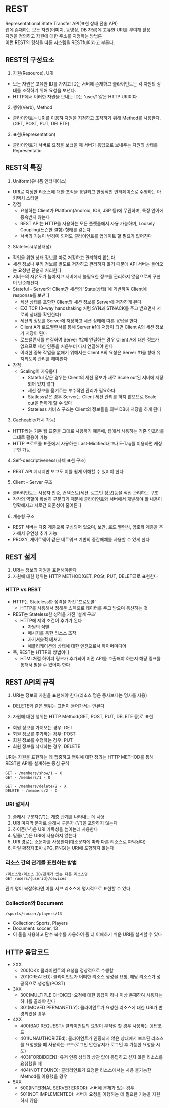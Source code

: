 # REST

Representational State Transfer API(표현 상태 전송 API)<br>
웹에 존재하는 모든 자원(이미지, 동영상, DB 자원)에 고유한 URI를 부여해 활용 <br>
자원을 정의하고 자원에 대한 주소를 지정하는 방법론<br>
이런 REST의 형식을 따른 시스템을 RESTful이라고 부른다.

## REST의 구성요소

1. 자원(Resource), URI

- 모든 자원은 고유한 ID를 가지고 ID는 서버에 존재하고 클라이언트는 각 자원의 상태를 조작하기 위해 요청을 보낸다.
- HTTP에서 이러한 자원을 보내는 ID는 'user/1'같은 HTTP URI이다

2. 행위(Verb), Method

- 클라이언트는 URI를 이용햐 자원을 지정하고 조작하기 위해 Method를 사용한다. (GET, POST, PUT, DELETE)

3. 표현(Representation)

- 클라이언트가 서버로 요청을 보냈을 때 서버가 응답으로 보내주는 자원의 상태를 Representatio

## REST의 특징

1. Uniform(유니폼 인터페이스)

- URI로 지정한 리소스에 대한 조작을 통일되고 한정적인 인터페이스로 수행하는 아키텍처 스타일
- 장점
  - 요청하는 Client가 Platform(Android, IOS, JSP 등)에 무관하며, 특정 언어에 종속받지 않는다
  - REST API는 HTTP를 사용하는 모든 플랫폼에서 사용 가능하며, Loosely Coupling(느슨한 결함) 형태를 갖는다
  - 서버의 기능이 변경이 되어도 클라이언트를 업데이트 할 필요가 없어진다

2. Stateless(무상태성)

- 작업을 위한 상태 정보를 따로 저장하고 관리하지 않는다
- 세션 정보나 쿠키 정보를 별도로 저장하고 관리하지 않기 때문에 API 서버는 들어오는 요청만 단순히 처리한다
- 서비스의 자유도가 높아지고 서버에서 불필요한 정보를 관리하지 않음으로써 구현이 단순해진다.
- Stateful - Server와 Client간 세션의 'State(상태)'에 기반하여 Client에 response를 보낸다
  - 세션 상태를 포함한 Client와 세션 정보를 Server에 저장하게 된다
  - EX) TCP (3-way handshaking 처럼 SYN과 STNACK를 주고 받으면서 서로의 상태를 확인한다)
  - 세션의 정보를 Server에 저장하고 세션 상태에 따른 응답을 한다
  - Client A가 로드밸런서를 통해 Server #1에 저장이 되면 Client A의 세션 정보가 저장이 된다
  - 로드밸런서를 연결하여 Server #2에 연결하는 경우 Client A에 대한 정보가 없으므로 세션 인증을 처음부터 다시 연결해야 한다
  - 이러한 중복 작업을 없애기 위해서는 Client A의 요청은 Server #1을 향애 유지되도록 관리를 해야한다
- 장점
  - Scaling이 자유롭다
    - Stateful 같은 경우는 Client의 세션 정보가 새로 Scale out된 서버에 저장되어 있지 않다
    - 세션 정보를 옮겨주는 부수적인 관리가 필요하다
    - Statless같은 경우 Server는 Client 세션 관리를 하지 않으므로 Scale out을 편하게 할 수 있다
    - Stateless 서비스 구조는 Client의 정보들을 외부 DB에 저장을 하게 된다

3. Cacheable(캐시 가능)

- HTTP라는 기존 웹 표준을 그대로 사용하기 떄문에, 웹에서 사용하는 기존 인프라를 그대로 활용이 가능
- HTTP 프로토콜 표준에서 사용하는 Last-Midified태그나 E-Tag를 이용하면 캐싱 구현 가능

4. Self-descriptiveness(자체 표현 구조)

- REST API 메시지만 보고도 이를 쉽게 이해할 수 있어야 한다

5. Client - Server 구조

- 클라리언트는 사용자 인증, 컨텍스트(세션, 로그인 정보)등을 직접 관리하는 구조
- 각각의 역할이 확실히 구분되기 때문에 클라이언트와 서버에서 개발해야 할 내용이 명확해지고 서로간 의존성이 줄어든다

6. 계층형 구조

- REST 서버는 다중 계층으록 구성되어 있으며, 보안, 로드 밸런싱, 암호화 계층을 추가해서 유연성 추가 가능
- PROXY, 게이트웨이 같은 네트워크 기반의 중간매체를 사용할 수 있게 한다

## REST 설계

1. URI는 정보의 자원을 표현해야한다
2. 자원에 대한 행위는 HTTP METHOD(GET, POSt, PUT, DELETE)로 표현한다

### HTTP vs REST

- HTTP는 Stateless한 성격을 가진 '프로토콜'
  - HTTP를 사용해서 정해둔 스펙으로 데이터를 주고 받으며 통신하는 것
- REST는 Stateless한 성격을 가진 '설계 구조'
  - HTTP에 제약 조건이 추가가 된다
    - 자원의 식별
    - 메시지를 통한 리소스 조작
    - 자기서술적 메서지
    - 애플리케이션의 상태에 대한 엔진으로서 하이퍼미디어
- 즉, REST는 HTTP의 방법이다
  - HTML처럼 하이퍼 링크가 추가되어 어떤 API를 호출해야 하는지 해당 링크를 통해서 받을 수 있어야 한다

## REST API의 규칙

1. URI는 정보의 자원을 표현해야 한다(리소스 명은 동사보다는 명사를 사용)

- DELETE와 같은 행위는 표현이 들어가서는 안된다

2. 자원에 대한 행위는 HTTP Method(GET, POST, PUT, DELETE 등)로 표현

- 회원 정보를 가져오는 경우: GET
- 회원 정보를 추가하는 경우: POST
- 회원 정보를 수정하는 경우: PUT
- 회원 정보를 삭제하는 경우: DELETE

URI는 자원을 표현하는 데 집중하고 행위에 대한 정의는 HTTP METHOD를 통해 REST한 API를 설계하는 중심 규칙

```
GET - /members/show/1 - X
GET - /members/1 - O

GET - /members/delete/2 - X
DELETE - /members/2 - O
```

### URI 설계시

1. 슬래시 구분자('/')는 계층 관계를 나타내는 데 사용
2. URI 마지막 문자로 슬래시 구분자 ('/')을 포함하지 않는다
3. 하이픈('-')은 URI 가독성을 높이는데 사용한다
4. 밑줄('\_')은 URI에 사용하지 않는다
5. URI 경로는 소문자를 사용한다(대소문자에 따라 다른 리소스로 파악된다)
6. 파일 확장자(EX: JPG, PNG)는 URI에 포함하지 않는다

### 리소스 간의 관계를 표현하는 방법

```
/리소스명/리소스 ID/관계가 있는 다른 리소스명
GET /users/{userid}/devices
```

관계 명이 복잡하다면 이를 서브 리소스에 명시적으로 표현할 수 있다

### Collection와 Document

```
/sports/soccer/players/13
```

- Collection: Sports, Players
- Document: soccer, 13
- 이 둘을 사용하고 단수 복수를 사용하여 좀 더 이해하기 쉬운 URI를 설계할 수 있다

## HTTP 응답코드

- 2XX
  - 200(OK): 클라이언트의 요청을 정상적으로 수행함
  - 201(CREATED): 클라이언트가 어떠한 리소스 생성을 요청, 해당 리소스가 성공적으로 생성됨(POST)
- 3XX
  - 300(MULTIPLE CHOICE): 요청에 대한 응답이 하나 이상 존재하여 사용자는 하나를 골라야 한다
  - 301(MOVED PERMANETLY): 클라이언트가 요청한 리소스에 대한 URI가 변경되었을 경우
- 4XX
  - 400(BAD REQUEST): 클라이언트의 요청이 부적절 할 경우 사용하는 응답코드
  - 401(UNAUTHORIZEd): 클라이언트가 인증되지 않은 상태에서 보호된 리소스를 요청했을 떄 사용하는 코드(로그인 안한유저가 로그인 후 가능한 요청을 시도)
  - 403(FORBIDDEN): 유저 인증 상태와 상관 없이 응답하고 싶지 않은 리소스를 요청했을 때
  - 404(NOT FOUND): 클라리언트가 요청한 리소스에서는 사용 불가능한 Method를 이용했을 경우
- 5XX
  - 500(INTERNAL SERVER ERROR): 서버에 문제가 있는 경우
  - 501(NOT IMPLEMENTED): 서버가 요청을 이행하는 데 필요한 기능을 지원하지 않음
